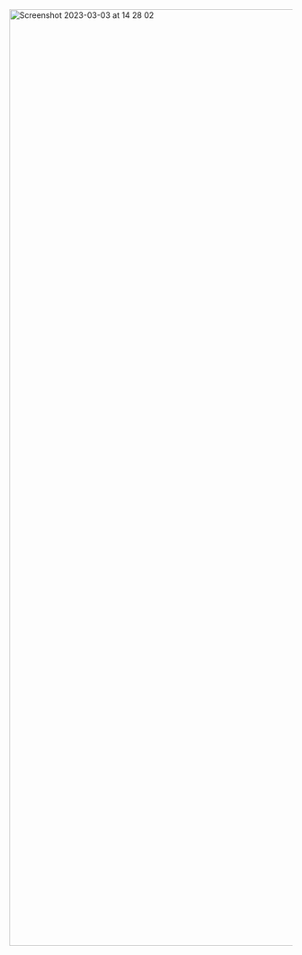 <img width="1668" alt="Screenshot 2023-03-03 at 14 28 02" src="https://user-images.githubusercontent.com/93087643/222709086-a356d7c7-5eb6-485b-8b8b-15019ebd6053.png">
